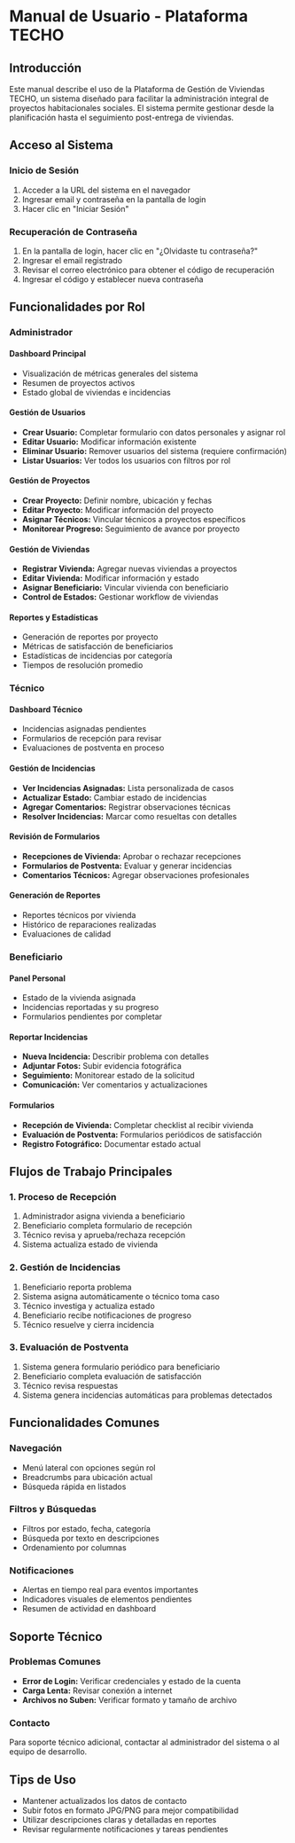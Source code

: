 # Manual de Usuario - Plataforma TECHO

## Introducción

Este manual describe el uso de la Plataforma de Gestión de Viviendas TECHO, un sistema diseñado para facilitar la administración integral de proyectos habitacionales sociales. El sistema permite gestionar desde la planificación hasta el seguimiento post-entrega de viviendas.

## Acceso al Sistema

### Inicio de Sesión
1. Acceder a la URL del sistema en el navegador
2. Ingresar email y contraseña en la pantalla de login
3. Hacer clic en "Iniciar Sesión"

### Recuperación de Contraseña
1. En la pantalla de login, hacer clic en "¿Olvidaste tu contraseña?"
2. Ingresar el email registrado
3. Revisar el correo electrónico para obtener el código de recuperación
4. Ingresar el código y establecer nueva contraseña

## Funcionalidades por Rol

### Administrador

#### Dashboard Principal
- Visualización de métricas generales del sistema
- Resumen de proyectos activos
- Estado global de viviendas e incidencias

#### Gestión de Usuarios
- **Crear Usuario:** Completar formulario con datos personales y asignar rol
- **Editar Usuario:** Modificar información existente
- **Eliminar Usuario:** Remover usuarios del sistema (requiere confirmación)
- **Listar Usuarios:** Ver todos los usuarios con filtros por rol

#### Gestión de Proyectos
- **Crear Proyecto:** Definir nombre, ubicación y fechas
- **Editar Proyecto:** Modificar información del proyecto
- **Asignar Técnicos:** Vincular técnicos a proyectos específicos
- **Monitorear Progreso:** Seguimiento de avance por proyecto

#### Gestión de Viviendas
- **Registrar Vivienda:** Agregar nuevas viviendas a proyectos
- **Editar Vivienda:** Modificar información y estado
- **Asignar Beneficiario:** Vincular vivienda con beneficiario
- **Control de Estados:** Gestionar workflow de viviendas

#### Reportes y Estadísticas
- Generación de reportes por proyecto
- Métricas de satisfacción de beneficiarios
- Estadísticas de incidencias por categoría
- Tiempos de resolución promedio

### Técnico

#### Dashboard Técnico
- Incidencias asignadas pendientes
- Formularios de recepción para revisar
- Evaluaciones de postventa en proceso

#### Gestión de Incidencias
- **Ver Incidencias Asignadas:** Lista personalizada de casos
- **Actualizar Estado:** Cambiar estado de incidencias
- **Agregar Comentarios:** Registrar observaciones técnicas
- **Resolver Incidencias:** Marcar como resueltas con detalles

#### Revisión de Formularios
- **Recepciones de Vivienda:** Aprobar o rechazar recepciones
- **Formularios de Postventa:** Evaluar y generar incidencias
- **Comentarios Técnicos:** Agregar observaciones profesionales

#### Generación de Reportes
- Reportes técnicos por vivienda
- Histórico de reparaciones realizadas
- Evaluaciones de calidad

### Beneficiario

#### Panel Personal
- Estado de la vivienda asignada
- Incidencias reportadas y su progreso
- Formularios pendientes por completar

#### Reportar Incidencias
- **Nueva Incidencia:** Describir problema con detalles
- **Adjuntar Fotos:** Subir evidencia fotográfica
- **Seguimiento:** Monitorear estado de la solicitud
- **Comunicación:** Ver comentarios y actualizaciones

#### Formularios
- **Recepción de Vivienda:** Completar checklist al recibir vivienda
- **Evaluación de Postventa:** Formularios periódicos de satisfacción
- **Registro Fotográfico:** Documentar estado actual

## Flujos de Trabajo Principales

### 1. Proceso de Recepción
1. Administrador asigna vivienda a beneficiario
2. Beneficiario completa formulario de recepción
3. Técnico revisa y aprueba/rechaza recepción
4. Sistema actualiza estado de vivienda

### 2. Gestión de Incidencias
1. Beneficiario reporta problema
2. Sistema asigna automáticamente o técnico toma caso
3. Técnico investiga y actualiza estado
4. Beneficiario recibe notificaciones de progreso
5. Técnico resuelve y cierra incidencia

### 3. Evaluación de Postventa
1. Sistema genera formulario periódico para beneficiario
2. Beneficiario completa evaluación de satisfacción
3. Técnico revisa respuestas
4. Sistema genera incidencias automáticas para problemas detectados

## Funcionalidades Comunes

### Navegación
- Menú lateral con opciones según rol
- Breadcrumbs para ubicación actual
- Búsqueda rápida en listados

### Filtros y Búsquedas
- Filtros por estado, fecha, categoría
- Búsqueda por texto en descripciones
- Ordenamiento por columnas

### Notificaciones
- Alertas en tiempo real para eventos importantes
- Indicadores visuales de elementos pendientes
- Resumen de actividad en dashboard

## Soporte Técnico

### Problemas Comunes
- **Error de Login:** Verificar credenciales y estado de la cuenta
- **Carga Lenta:** Revisar conexión a internet
- **Archivos no Suben:** Verificar formato y tamaño de archivo

### Contacto
Para soporte técnico adicional, contactar al administrador del sistema o al equipo de desarrollo.

## Tips de Uso

- Mantener actualizados los datos de contacto
- Subir fotos en formato JPG/PNG para mejor compatibilidad
- Utilizar descripciones claras y detalladas en reportes
- Revisar regularmente notificaciones y tareas pendientes
